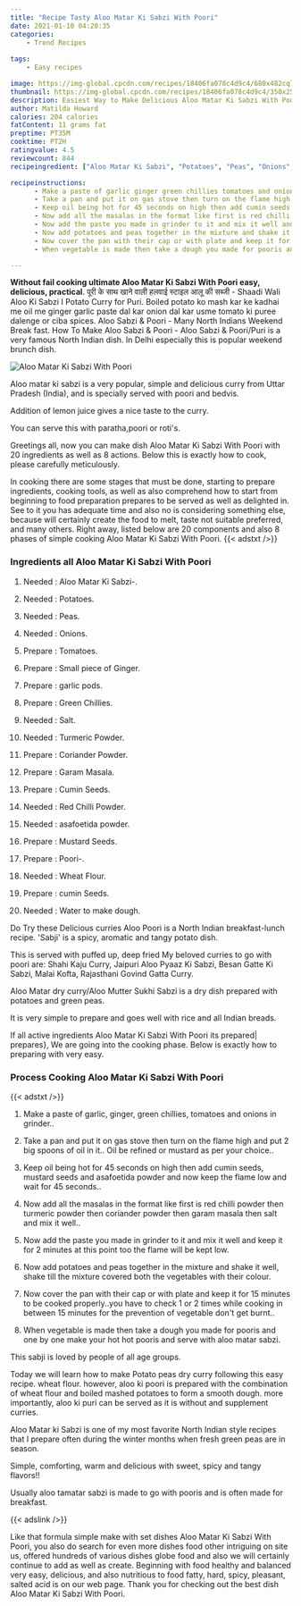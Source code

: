 ```yaml
---
title: "Recipe Tasty Aloo Matar Ki Sabzi With Poori"
date: 2021-01-10 04:20:35
categories:
    - Trend Recipes
    
tags:
    - Easy recipes

image: https://img-global.cpcdn.com/recipes/18406fa078c4d9c4/680x482cq70/aloo-matar-ki-sabzi-with-poori-recipe-main-photo.jpg
thumbnail: https://img-global.cpcdn.com/recipes/18406fa078c4d9c4/350x250cq70/aloo-matar-ki-sabzi-with-poori-recipe-main-photo.jpg
description: Easiest Way to Make Delicious Aloo Matar Ki Sabzi With Poori with 20 ingredients and 8 stages of easy cooking.
author: Matilda Howard
calories: 204 calories
fatContent: 11 grams fat
preptime: PT35M
cooktime: PT2H
ratingvalue: 4.5
reviewcount: 844
recipeingredient: ["Aloo Matar Ki Sabzi", "Potatoes", "Peas", "Onions", "Tomatoes", "Small piece of Ginger", "garlic pods", "Green Chillies", "Salt", "Turmeric Powder", "Coriander Powder", "Garam Masala", "Cumin Seeds", "Red Chilli Powder", "asafoetida powder", "Mustard Seeds", "Poori", "Wheat Flour", "cumin Seeds", "Water to make dough"]

recipeinstructions: 
      - Make a paste of garlic ginger green chillies tomatoes and onions in grinder 
      - Take a pan and put it on gas stove then turn on the flame high and put 2 big spoons of oil in it Oil be refined or mustard as per your choice 
      - Keep oil being hot for 45 seconds on high then add cumin seeds mustard seeds and asafoetida powder and now keep the flame low and wait for 45 seconds 
      - Now add all the masalas in the format like first is red chilli powder then turmeric powder then coriander powder then garam masala then salt and mix it well 
      - Now add the paste you made in grinder to it and mix it well and keep it for 2 minutes at this point too the flame will be kept low 
      - Now add potatoes and peas together in the mixture and shake it well shake till the mixture covered both the vegetables with their colour 
      - Now cover the pan with their cap or with plate and keep it for 15 minutes to be cooked properlyyou have to check 1 or 2 times while cooking in between 15 minutes for the prevention of vegetable dont get burnt 
      - When vegetable is made then take a dough you made for pooris and one by one make your hot hot pooris and serve with aloo matar sabzi

---
```




**Without fail cooking ultimate Aloo Matar Ki Sabzi With Poori easy, delicious, practical**. पूरी के साथ खाने वाली हलवाई स्टाइल आलू की सब्जी - Shaadi Wali Aloo Ki Sabzi I Potato Curry for Puri. Boiled potato ko mash kar ke kadhai me oil me ginger garlic paste dal kar onion dal kar usme tomato ki puree dalenge or ciba spices. Aloo Sabzi &amp; Poori - Many North Indians Weekend Break fast. How To Make Aloo Sabzi &amp; Poori - Aloo Sabzi &amp; Poori/Puri is a very famous North Indian dish. In Delhi especially this is popular weekend brunch dish.


![Aloo Matar Ki Sabzi With Poori](https://img-global.cpcdn.com/recipes/18406fa078c4d9c4/680x482cq70/aloo-matar-ki-sabzi-with-poori-recipe-main-photo.jpg "Aloo Matar Ki Sabzi With Poori")



Aloo matar ki sabzi is a very popular, simple and delicious curry from Uttar Pradesh (India), and is specially served with poori and bedvis.

Addition of lemon juice gives a nice taste to the curry.

You can serve this with paratha,poori or roti&#39;s.


Greetings all, now you can make dish Aloo Matar Ki Sabzi With Poori with 20 ingredients as well as 8 actions. Below this is exactly how to cook, please carefully meticulously.

In cooking there are some stages that must be done, starting to prepare ingredients, cooking tools, as well as also comprehend how to start from beginning to food preparation prepares to be served as well as delighted in. See to it you has adequate time and also no is considering something else, because will certainly create the food to melt, taste not suitable preferred, and many others. Right away, listed below are 20 components and also 8 phases of simple cooking Aloo Matar Ki Sabzi With Poori.
{{< adstxt />}}

### Ingredients all Aloo Matar Ki Sabzi With Poori


1. Needed  : Aloo Matar Ki Sabzi-.

1. Needed  : Potatoes.

1. Needed  : Peas.

1. Needed  : Onions.

1. Prepare  : Tomatoes.

1. Prepare  : Small piece of Ginger.

1. Prepare  : garlic pods.

1. Prepare  : Green Chillies.

1. Needed  : Salt.

1. Needed  : Turmeric Powder.

1. Prepare  : Coriander Powder.

1. Prepare  : Garam Masala.

1. Prepare  : Cumin Seeds.

1. Needed  : Red Chilli Powder.

1. Needed  : asafoetida powder.

1. Prepare  : Mustard Seeds.

1. Prepare  : Poori-.

1. Needed  : Wheat Flour.

1. Prepare  : cumin Seeds.

1. Needed  : Water to make dough.


Do Try these Delicious curries Aloo Poori is a North Indian breakfast-lunch recipe. &#39;Sabji&#39; is a spicy, aromatic and tangy potato dish.

This is served with puffed up, deep fried My beloved curries to go with poori are: Shahi Kaju Curry, Jaipuri Aloo Pyaaz Ki Sabzi, Besan Gatte Ki Sabzi, Malai Kofta, Rajasthani Govind Gatta Curry.

Aloo Matar dry curry/Aloo Mutter Sukhi Sabzi is a dry dish prepared with potatoes and green peas.

It is very simple to prepare and goes well with rice and all Indian breads.


If all active ingredients Aloo Matar Ki Sabzi With Poori its prepared| prepares}, We are going into the cooking phase. Below is exactly how to preparing with very easy.

### Process Cooking Aloo Matar Ki Sabzi With Poori

{{< adstxt />}}


1. Make a paste of garlic, ginger, green chillies, tomatoes and onions in grinder..



1. Take a pan and put it on gas stove then turn on the flame high and put 2 big spoons of oil in it.. Oil be refined or mustard as per your choice..



1. Keep oil being hot for 45 seconds on high then add cumin seeds, mustard seeds and asafoetida powder and now keep the flame low and wait for 45 seconds..



1. Now add all the masalas in the format like first is red chilli powder then turmeric powder then coriander powder then garam masala then salt and mix it well..



1. Now add the paste you made in grinder to it and mix it well and keep it for 2 minutes at this point too the flame will be kept low.



1. Now add potatoes and peas together in the mixture and shake it well, shake till the mixture covered both the vegetables with their colour.



1. Now cover the pan with their cap or with plate and keep it for 15 minutes to be cooked properly..you have to check 1 or 2 times while cooking in between 15 minutes for the prevention of vegetable don&#39;t get burnt..



1. When vegetable is made then take a dough you made for pooris and one by one make your hot hot pooris and serve with aloo matar sabzi.




This sabji is loved by people of all age groups.

Today we will learn how to make Potato peas dry curry following this easy recipe. wheat flour. however, aloo ki poori is prepared with the combination of wheat flour and boiled mashed potatoes to form a smooth dough. more importantly, aloo ki puri can be served as it is without and supplement curries.

Aloo Matar ki Sabzi is one of my most favorite North Indian style recipes that I prepare often during the winter months when fresh green peas are in season.

Simple, comforting, warm and delicious with sweet, spicy and tangy flavors!!

Usually aloo tamatar sabzi is made to go with pooris and is often made for breakfast.


{{< adslink />}}

Like that formula simple make with set dishes Aloo Matar Ki Sabzi With Poori, you also do search for even more dishes food other intriguing on site us, offered hundreds of various dishes globe food and also we will certainly continue to add as well as create. Beginning with food healthy and balanced very easy, delicious, and also nutritious to food fatty, hard, spicy, pleasant, salted acid is on our web page. Thank you for checking out the best dish Aloo Matar Ki Sabzi With Poori.
